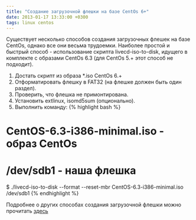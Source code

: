 ```yaml
---
title: "Создание загрузочной флешки на базе CentOs 6+"
date: 2013-01-17 13:33:00 +0300
tags: linux centos
---
```

Существует несколько способов создания загрузочных флешек на базе CentOs, однако все они весьма трудоемки. Наиболее простой и быстрый способ - использование скрипта livecd-iso-to-disk, идущего в комплекте с образами CentOs 6.3 (для CentOs 5.+ этот способ не подходит).
<!--more-->

1. Достать скрипт из образа *.iso CentOs 6.+
2. Отформатировать флешку в FAT32 (на флешке должен быть один раздел).
3. Проверить, что флешка не примонтирована.
4. Установить extlinux, isomd5sum (опционально).
5. Выполнить команду:
{% highlight bash %}
# CentOS-6.3-i386-minimal.iso - образ CentOs
# /dev/sdb1 - наша флешка
$ ./livecd-iso-to-disk --format --reset-mbr CentOS-6.3-i386-minimal.iso /dev/sdb1
{% endhighlight %}

Подробнее о других способах создания загрузочной флешки можно прочитать [здесь](http://wiki.centos.org/HowTos/InstallFromUSBkey)